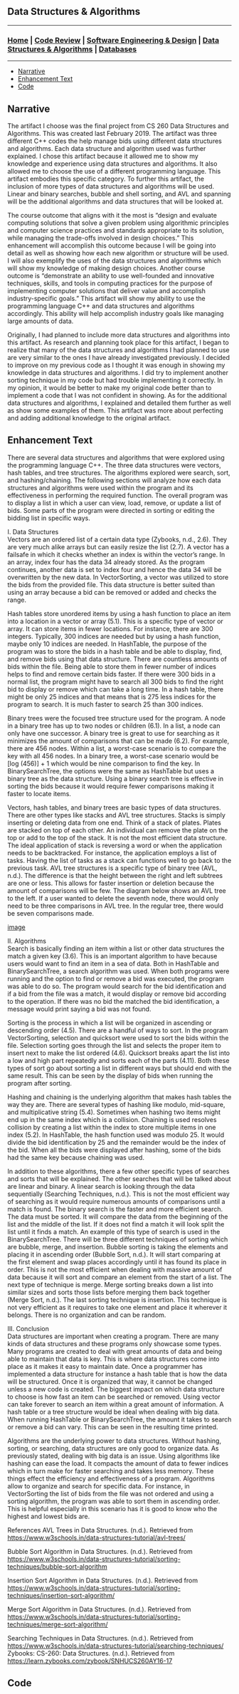 ## Data Structures & Algorithms
---

### [Home](https://ihza430.github.io)  | [Code Review](/code_review.html) | [Software Engineering & Design](/software_design.html) | [Data Structures & Algorithms](/data_structures.html) | [Databases](/databases.html)

---
- [Narrative](#an)
- [Enhancement Text](#en)
- [Code](#co)

<a name="an"></a>
## Narrative

The artifact I choose was the final project from CS 260 Data Structures and Algorithms. This was created last February 2019. The artifact was three different C++ codes the help manage bids using different data structures and algorithms. Each data structure and algorithm used was further explained. I chose this artifact because it allowed me to show my knowledge and experience using data structures and algorithms. It also allowed me to choose the use of a different programming language. This artifact embodies this specific category. To further this artifact, the inclusion of more types of data structures and algorithms will be used. Linear and binary searches, bubble and shell sorting, and AVL and spanning will be the additional algorithms and data structures that will be looked at. 

The course outcome that aligns with it the most is “design and evaluate computing solutions that solve a given problem using algorithmic principles and computer science practices and standards appropriate to its solution, while managing the trade-offs involved in design choices.” This enhancement will accomplish this outcome because I will be going into detail as well as showing how each new algorithm or structure will be used. I will also exemplify the uses of the data structures and algorithms which will show my knowledge of making design choices. Another course outcome is “demonstrate an ability to use well-founded and innovative techniques, skills, and tools in computing practices for the purpose of implementing computer solutions that deliver value and accomplish industry-specific goals.” This artifact will show my ability to use the programming language C++ and data structures and algorithms accordingly. This ability will help accomplish industry goals like managing large amounts of data. 

Originally, I had planned to include more data structures and algorithms into this artifact. As research and planning took place for this artifact, I began to realize that many of the data structures and algorithms I had planned to use are very similar to the ones I have already investigated previously. I decided to improve on my previous code as I thought it was enough in showing my knowledge in data structures and algorithms. I did try to implement another sorting technique in my code but had trouble implementing it correctly. In my opinion, it would be better to make my original code better than to implement a code that I was not confident in showing. As for the additional data structures and algorithms, I explained and detailed them further as well as show some examples of them. This artifact was more about perfecting and adding additional knowledge to the original artifact. 

<a name="en"></a>
## Enhancement Text

There are several data structures and algorithms that were explored using the programming language C++. The three data structures were vectors, hash tables, and tree structures. The algorithms explored were search, sort, and hashing/chaining. The following sections will analyze how each data structures and algorithms were used within the program and its effectiveness in performing the required function. The overall program was to display a list in which a user can view, load, remove, or update a list of bids. Some parts of the program were directed in sorting or editing the bidding list in specific ways. 

I.	Data Structures </br>
Vectors are an ordered list of a certain data type (Zybooks, n.d., 2.6). They are very much alike arrays but can easily resize the list (2.7). A vector has a failsafe in which it checks whether an index is within the vector’s range. In an array, index four has the data 34 already stored. As the program continues, another data is set to index four and hence the data 34 will be overwritten by the new data. In VectorSorting, a vector was utilized to store the bids from the provided file. This data structure is better suited than using an array because a bid can be removed or added and checks the range. 

Hash tables store unordered items by using a hash function to place an item into a location in a vector or array (5.1). This is a specific type of vector or array. It can store items in fewer locations. For instance, there are 300 integers. Typically, 300 indices are needed but by using a hash function, maybe only 10 indices are needed. In HashTable, the purpose of the program was to store the bids in a hash table and be able to display, find, and remove bids using that data structure. There are countless amounts of bids within the file. Being able to store them in fewer number of indices helps to find and remove certain bids faster. If there were 300 bids in a normal list, the program might have to search all 300 bids to find the right bid to display or remove which can take a long time. In a hash table, there might be only 25 indices and that means that is 275 less indices for the program to search. It is much faster to search 25 than 300 indices. 

Binary trees were the focused tree structure used for the program. A node in a binary tree has up to two nodes or children (6.1). In a list, a node can only have one successor. A binary tree is great to use for searching as it minimizes the amount of comparisons that can be made (6.2). For example, there are 456 nodes. Within a list, a worst-case scenario is to compare the key with all 456 nodes. In a binary tree, a worst-case scenario would be [log (456)] + 1 which would be nine comparison to find the key. In BinarySearchTree, the options were the same as HashTable but uses a binary tree as the data structure. Using a binary search tree is effective in sorting the bids because it would require fewer comparisons making it faster to locate items. 

Vectors, hash tables, and binary trees are basic types of data structures. There are other types like stacks and AVL tree structures. Stacks is simply inserting or deleting data from one end. Think of a stack of plates. Plates are stacked on top of each other. An individual can remove the plate on the top or add to the top of the stack. It is not the most efficient data structure. The ideal application of stack is reversing a word or when the application needs to be backtracked. For instance, the application employs a list of tasks. Having the list of tasks as a stack can functions well to go back to the previous task. AVL tree structures is a specific type of binary tree (AVL, n.d.). The difference is that the height between the right and left subtrees are one or less. This allows for faster insertion or deletion because the amount of comparisons will be few. The diagram below shows an AVL tree to the left. If a user wanted to delete the seventh node, there would only need to be three comparisons in AVL tree. In the regular tree, there would be seven comparisons made.

[image](https://github.com/Ihza430/ihza430.github.io.wiki.git)

II.	Algorithms </br>
Search is basically finding an item within a list or other data structures the match a given key (3.6). This is an important algorithm to have because users would want to find an item in a sea of data. Both in HashTable and BinarySearchTree, a search algorithm was used. When both programs were running and the option to find or remove a bid was executed, the program was able to do so. The program would search for the bid identification and if a bid from the file was a match, it would display or remove bid according to the operation. If there was no bid the matched the bid identification, a message would print saying a bid was not found. 

Sorting is the process in which a list will be organized in ascending or descending order (4.5). There are a handful of ways to sort. In the program VectorSorting, selection and quicksort were used to sort the bids within the file. Selection sorting goes through the list and selects the proper item to insert next to make the list ordered (4.6). Quicksort breaks apart the list into a low and high part repeatedly and sorts each of the parts (4.11). Both these types of sort go about sorting a list in different ways but should end with the same result. This can be seen by the display of bids when running the program after sorting. 

Hashing and chaining is the underlying algorithm that makes hash tables the way they are. There are several types of hashing like modulo, mid-square, and multiplicative string (5.4). Sometimes when hashing two items might end up in the same index which is a collision. Chaining is used resolves collision by creating a list within the index to store multiple items in one index (5.2). In HashTable, the hash function used was modulo 25. It would divide the bid identification by 25 and the remainder would be the index of the bid. When all the bids were displayed after hashing, some of the bids had the same key because chaining was used.

In addition to these algorithms, there a few other specific types of searches and sorts that will be explained. The other searches that will be talked about are linear and binary. A linear search is looking through the data sequentially (Searching Techniques, n.d.). This is not the most efficient way of searching as it would require numerous amounts of comparisons until a match is found. The binary search is the faster and more efficient search. The data must be sorted. It will compare the data from the beginning of the list and the middle of the list. If it does not find a match it will look split the list until it finds a match. An example of this type of search is used in the BinarySearchTree. There will be three different techniques of sorting which are bubble, merge, and insertion. Bubble sorting is taking the elements and placing it in ascending order (Bubble Sort, n.d.). It will start comparing at the first element and swap places accordingly until it has found its place in order. This is not the most efficient when dealing with massive amount of data because it will sort and compare an element from the start of a list. The next type of technique is merge. Merge sorting breaks down a list into similar sizes and sorts those lists before merging them back together (Merge Sort, n.d.). The last sorting technique is insertion. This technique is not very efficient as it requires to take one element and place it wherever it belongs. There is no organization and can be random. 

III. Conclusion </br>
Data structures are important when creating a program. There are many kinds of data structures and these programs only showcase some types. Many programs are created to deal with great amounts of data and being able to maintain that data is key. This is where data structures come into place as it makes it easy to maintain date. Once a programmer has implemented a data structure for instance a hash table that is how the data will be structured. Once it is organized that way, it cannot be changed unless a new code is created. The biggest impact on which data structure to choose is how fast an item can be searched or removed. Using vector can take forever to search an item within a great amount of information. A hash table or a tree structure would be ideal when dealing with big data. When running HashTable or BinarySearchTree, the amount it takes to search or remove a bid can vary. This can be seen in the resulting time printed. 

Algorithms are the underlying power to data structures. Without hashing, sorting, or searching, data structures are only good to organize data. As previously stated, dealing with big data is an issue. Using algorithms like hashing can ease the load. It compacts the amount of data to fewer indices which in turn make for faster searching and takes less memory. These things effect the efficiency and effectiveness of a program. Algorithms allow to organize and search for specific data. For instance, in VectorSorting the list of bids from the file was not ordered and using a sorting algorithm, the program was able to sort them in ascending order. This is helpful especially in this scenario has it is good to know who the highest and lowest bids are.

References
AVL Trees in Data Structures. (n.d.). Retrieved from https://www.w3schools.in/data-structures-tutorial/avl-trees/

Bubble Sort Algorithm in Data Structures. (n.d.). Retrieved from https://www.w3schools.in/data-structures-tutorial/sorting-techniques/bubble-sort-algorithm

Insertion Sort Algorithm in Data Structures. (n.d.). Retrieved from https://www.w3schools.in/data-structures-tutorial/sorting-techniques/insertion-sort-algorithm/

Merge Sort Algorithm in Data Structures. (n.d.). Retrieved from https://www.w3schools.in/data-structures-tutorial/sorting-techniques/merge-sort-algorithm/

Searching Techniques in Data Structures. (n.d.). Retrieved from https://www.w3schools.in/data-structures-tutorial/searching-techniques/
Zybooks: CS-260: Data Structures. (n.d.). Retrieved from https://learn.zybooks.com/zybook/SNHUCS260AY16-17

<a name="co"></a>
## Code



